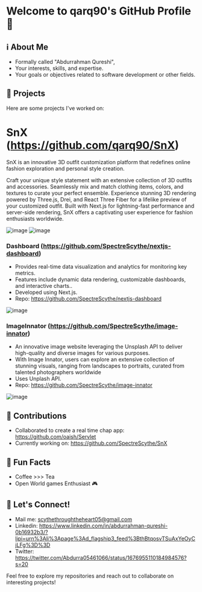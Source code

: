 # Welcome to qarq90's GitHub Profile 👋

## ℹ️ About Me 
- Formally called "Abdurrahman Qureshi",
- Your interests, skills, and expertise.
- Your goals or objectives related to software development or other fields.

## 🚀 Projects 
Here are some projects I've worked on:

# SnX (https://github.com/qarq90/SnX)

SnX is an innovative 3D outfit customization platform that redefines online fashion exploration and personal style creation.

Craft your unique style statement with an extensive collection of 3D outfits and accessories.
Seamlessly mix and match clothing items, colors, and textures to curate your perfect ensemble.
Experience stunning 3D rendering powered by Three.js, Drei, and React Three Fiber for a lifelike preview of your customized outfit.
Built with Next.js for lightning-fast performance and server-side rendering, SnX offers a captivating user experience for fashion enthusiasts worldwide.

![image](https://github.com/qarq90/qarq90/assets/124421417/13ddd174-1947-45b1-9b7d-4610139414f9)
![image](https://github.com/qarq90/qarq90/assets/124421417/b0976511-bae4-4729-9bd8-04f8ce099810)


### Dashboard (https://github.com/SpectreScythe/nextjs-dashboard)
- Provides real-time data visualization and analytics for monitoring key metrics.
- Features include dynamic data rendering, customizable dashboards, and interactive charts..
- Developed using Next.js.
- Repo: https://github.com/SpectreScythe/nextjs-dashboard
  
![image](https://github.com/SpectreScythe/SpectreScythe/assets/124421417/c2543d32-c98a-479b-a3a0-e9c43cb992d7)


### ImageInnator (https://github.com/SpectreScythe/image-innator)
- An innovative image website leveraging the Unsplash API to deliver high-quality and diverse images for various purposes. 
-  With Image Innator, users can explore an extensive collection of stunning visuals, ranging from landscapes to portraits, curated from talented 
   photographers worldwide
- Uses Unplash API.
- Repo: https://github.com/SpectreScythe/image-innator

![image](https://github.com/SpectreScythe/SpectreScythe/assets/124421417/b555fa4c-324b-4052-b2c9-80e9dd632900)


## 🌟 Contributions 
- Collaborated to create a real time chap app: https://github.com/oaish/Servlet
- Currently working on: https://github.com/SpectreScythe/SnX

## 🎉 Fun Facts 
- Coffee >>> Tea
- Open World games Enthusiast 🎮

## 🔗 Let's Connect! 
- Mail me: scythethroughtheheart05@gmail.com
- Linkedin: https://www.linkedin.com/in/abdurrahman-qureshi-0b16932b3/?lipi=urn%3Ali%3Apage%3Ad_flagship3_feed%3BthBtqosvTSuAxYeOyCjLFg%3D%3D 
- Twitter: https://twitter.com/Abdurra05461066/status/1676955110184984576?s=20

Feel free to explore my repositories and reach out to collaborate on interesting projects!
